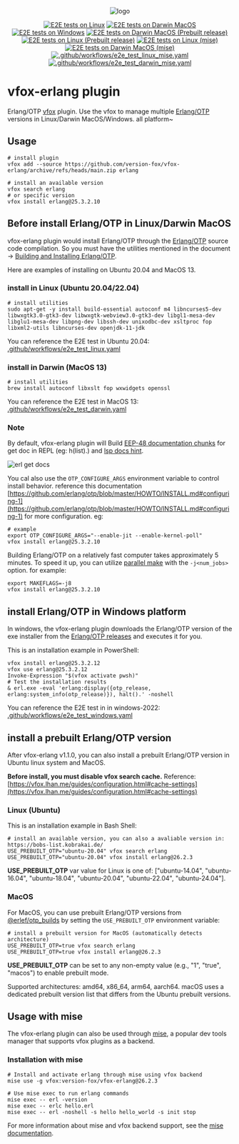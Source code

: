 <div align="center">

![logo](./assets/vfox-erlang-logo.png)

[![E2E tests on Linux](https://github.com/version-fox/vfox-erlang/actions/workflows/e2e_test_linux.yaml/badge.svg)](https://github.com/version-fox/vfox-erlang/actions/workflows/e2e_test_linux.yaml) [![E2E tests on Darwin MacOS](https://github.com/version-fox/vfox-erlang/actions/workflows/e2e_test_darwin.yaml/badge.svg)](https://github.com/version-fox/vfox-erlang/actions/workflows/e2e_test_darwin.yaml) [![E2E tests on Windows](https://github.com/version-fox/vfox-erlang/actions/workflows/e2e_test_windows.yaml/badge.svg)](https://github.com/version-fox/vfox-erlang/actions/workflows/e2e_test_windows.yaml) [![E2E tests on Darwin MacOS (Prebuilt release)](https://github.com/version-fox/vfox-erlang/actions/workflows/e2e_test_darwin_prebuilt.yaml/badge.svg)](https://github.com/version-fox/vfox-erlang/actions/workflows/e2e_test_darwin_prebuilt.yaml) [![E2E tests on Linux (Prebuilt release)](https://github.com/version-fox/vfox-erlang/actions/workflows/e2e_test_linux_prebuilt.yaml/badge.svg)](https://github.com/version-fox/vfox-erlang/actions/workflows/e2e_test_linux_prebuilt.yaml) [![E2E tests on Linux (mise)](https://github.com/version-fox/vfox-erlang/actions/workflows/e2e_test_linux_mise.yaml/badge.svg)](https://github.com/version-fox/vfox-erlang/actions/workflows/e2e_test_linux_mise.yaml) [![E2E tests on Darwin MacOS (mise)](https://github.com/version-fox/vfox-erlang/actions/workflows/e2e_test_darwin_mise.yaml/badge.svg)](https://github.com/version-fox/vfox-erlang/actions/workflows/e2e_test_darwin_mise.yaml) [![.github/workflows/e2e_test_linux_mise.yaml](https://github.com/version-fox/vfox-erlang/actions/workflows/e2e_test_linux_mise.yaml/badge.svg?branch=main)](https://github.com/version-fox/vfox-erlang/actions/workflows/e2e_test_linux_mise.yaml) [![.github/workflows/e2e_test_darwin_mise.yaml](https://github.com/version-fox/vfox-erlang/actions/workflows/e2e_test_darwin_mise.yaml/badge.svg)](https://github.com/version-fox/vfox-erlang/actions/workflows/e2e_test_darwin_mise.yaml)

</div>

# vfox-erlang plugin

Erlang/OTP [vfox](https://github.com/version-fox) plugin. Use the vfox to manage multiple [Erlang/OTP](https://www.erlang.org/) versions in Linux/Darwin MacOS/Windows. all platform~

## Usage

```shell
# install plugin
vfox add --source https://github.com/version-fox/vfox-erlang/archive/refs/heads/main.zip erlang

# install an available version
vfox search erlang
# or specific version 
vfox install erlang@25.3.2.10
```

## Before install Erlang/OTP in Linux/Darwin MacOS

vfox-erlang plugin would install Erlang/OTP through the [Erlang/OTP](https://www.erlang.org/doc/installation_guide/install#how-to-build-and-install-erlang-otp) source code compilation. So you must have the utilities mentioned in the document -> [Building and Installing Erlang/OTP](https://www.erlang.org/doc/installation_guide/install#how-to-build-and-install-erlang-otp). 

Here are examples of installing on Ubuntu 20.04 and MacOS 13.

### install in Linux (Ubuntu 20.04/22.04)

```shell
# install utilities
sudo apt-get -y install build-essential autoconf m4 libncurses5-dev libwxgtk3.0-gtk3-dev libwxgtk-webview3.0-gtk3-dev libgl1-mesa-dev libglu1-mesa-dev libpng-dev libssh-dev unixodbc-dev xsltproc fop libxml2-utils libncurses-dev openjdk-11-jdk
```

You can reference the E2E test in Ubuntu 20.04: [.github/workflows/e2e_test_linux.yaml](.github/workflows/e2e_test_linux.yaml)

### install in Darwin (MacOS 13)

```shell
# install utilities
brew install autoconf libxslt fop wxwidgets openssl
```

You can reference the E2E test in MacOS 13: [.github/workflows/e2e_test_darwin.yaml](.github/workflows/e2e_test_darwin.yaml)

### Note

By default, vfox-erlang plugin will Build [EEP-48 documentation chunks](https://www.erlang.org/doc/apps/kernel/eep48_chapter) for get doc in REPL (eg: h(list).) and [lsp docs hint](https://github.com/elixir-lsp/vscode-elixir-ls/issues/284).

![erl get docs](./assets/get_docs_in_repl.png)

You cal also use the `OTP_CONFIGURE_ARGS` environment variable to control install behavior. reference this documentation [https://github.com/erlang/otp/blob/master/HOWTO/INSTALL.md#configuring-1](https://github.com/erlang/otp/blob/master/HOWTO/INSTALL.md#configuring-1) for more configuration. eg:

```shell
# example
export OTP_CONFIGURE_ARGS="--enable-jit --enable-kernel-poll"
vfox install erlang@25.3.2.10
```

Building Erlang/OTP on a relatively fast computer takes approximately 5 minutes. To speed it up, you can utilize [parallel make](https://github.com/erlang/otp/blob/master/HOWTO/INSTALL.md#building-3) with the `-j<num_jobs>` option. for example:

```shell
export MAKEFLAGS=-j8
vfox install erlang@25.3.2.10
```

## install Erlang/OTP in Windows platform

In windows, the vfox-erlang plugin downloads the Erlang/OTP version of the exe installer from the [Erlang/OTP releases](https://github.com/erlang/otp/releases) and executes it for you.

This is an installation example in PowerShell:

```pwsh
vfox install erlang@25.3.2.12
vfox use erlang@25.3.2.12
Invoke-Expression "$(vfox activate pwsh)"
# Test the installation results
& erl.exe -eval 'erlang:display({otp_release, erlang:system_info(otp_release)}), halt().' -noshell
```

You can reference the E2E test in in windows-2022: [.github/workflows/e2e_test_windows.yaml](.github/workflows/e2e_test_windows.yaml)

## install a prebuilt Erlang/OTP version

After vfox-erlang v1.1.0, you can also install a prebuilt Erlang/OTP version in Ubuntu linux system and MacOS. 

**Before install, you must disable vfox search cache.** Reference: [https://vfox.lhan.me/guides/configuration.html#cache-settings](https://vfox.lhan.me/guides/configuration.html#cache-settings)

### Linux (Ubuntu)

This is an installation example in Bash Shell:

```shell
# install an available version, you can also a avaliable version in: https://bobs-list.kobrakai.de/
USE_PREBUILT_OTP="ubuntu-20.04" vfox search erlang
USE_PREBUILT_OTP="ubuntu-20.04" vfox install erlang@26.2.3
```

**USE_PREBUILT_OTP** var value for Linux is one of: ["ubuntu-14.04", "ubuntu-16.04", "ubuntu-18.04", "ubuntu-20.04", "ubuntu-22.04", "ubuntu-24.04"].

### MacOS

For MacOS, you can use prebuilt Erlang/OTP versions from [@erlef/otp_builds](https://github.com/erlef/otp_builds) by setting the `USE_PREBUILT_OTP` environment variable:

```shell
# install a prebuilt version for MacOS (automatically detects architecture)
USE_PREBUILT_OTP=true vfox search erlang
USE_PREBUILT_OTP=true vfox install erlang@26.2.3
```

**USE_PREBUILT_OTP** can be set to any non-empty value (e.g., "1", "true", "macos") to enable prebuilt mode.

Supported architectures: amd64, x86_64, arm64, aarch64. macOS uses a dedicated prebuilt version list that differs from the Ubuntu prebuilt versions.

## Usage with mise

The vfox-erlang plugin can also be used through [mise](https://mise.jdx.dev/), a popular dev tools manager that supports vfox plugins as a backend.

### Installation with mise

```shell
# Install and activate erlang through mise using vfox backend
mise use -g vfox:version-fox/vfox-erlang@26.2.3

# Use mise exec to run erlang commands
mise exec -- erl -version
mise exec -- erlc hello.erl
mise exec -- erl -noshell -s hello hello_world -s init stop
```

For more information about mise and vfox backend support, see the [mise documentation](https://mise.jdx.dev/dev-tools/backends/vfox.html).

